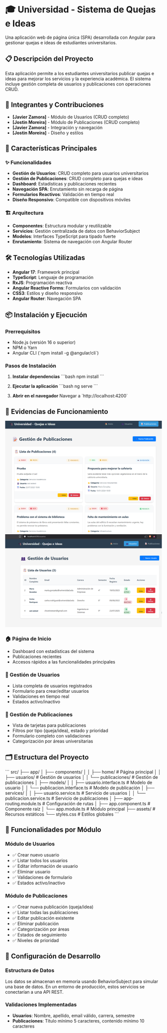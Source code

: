 # 🎓 Universidad - Sistema de Quejas e Ideas

Una aplicación web de página única (SPA) desarrollada con Angular para gestionar quejas e ideas de estudiantes universitarios.

## 📋 Descripción del Proyecto

Esta aplicación permite a los estudiantes universitarios publicar quejas e ideas para mejorar los servicios y la experiencia académica. El sistema incluye gestión completa de usuarios y publicaciones con operaciones CRUD.

## 👥 Integrantes y Contribuciones

- **[Javier Zamora]** - Módulo de Usuarios (CRUD completo)
- **[Jostin Moreira]** - Módulo de Publicaciones (CRUD completo)
- **[Javier Zamora]** - Integración y navegación
- **[Jostin Moreira]** - Diseño y estilos

## 🚀 Características Principales

### ✨ Funcionalidades
- **Gestión de Usuarios**: CRUD completo para usuarios universitarios
- **Gestión de Publicaciones**: CRUD completo para quejas e ideas
- **Dashboard**: Estadísticas y publicaciones recientes
- **Navegación SPA**: Enrutamiento sin recarga de página
- **Formularios Reactivos**: Validación en tiempo real
- **Diseño Responsivo**: Compatible con dispositivos móviles

### 🏗️ Arquitectura
- **Componentes**: Estructura modular y reutilizable
- **Servicios**: Gestión centralizada de datos con BehaviorSubject
- **Modelos**: Interfaces TypeScript para tipado fuerte
- **Enrutamiento**: Sistema de navegación con Angular Router

## 🛠️ Tecnologías Utilizadas

- **Angular 17**: Framework principal
- **TypeScript**: Lenguaje de programación
- **RxJS**: Programación reactiva
- **Angular Reactive Forms**: Formularios con validación
- **CSS3**: Estilos y diseño responsivo
- **Angular Router**: Navegación SPA

## 📦 Instalación y Ejecución

### Prerrequisitos
- Node.js (versión 16 o superior)
- NPM o Yarn
- Angular CLI (\`npm install -g @angular/cli\`)

### Pasos de Instalación

1. **Instalar dependencias**
   \`\`\`bash
   npm install
   \`\`\`

2. **Ejecutar la aplicación**
   \`\`\`bash
   ng serve
   \`\`\`

3. **Abrir en el navegador**
   Navegar a \`http://localhost:4200\`

## 📱 Evidencias de Funcionamiento
![Evidencia 1](./screemshots/evidencia1.png)
![Evidencia 2](./screemshots/evidencia2.png)


### 🏠 Página de Inicio
- Dashboard con estadísticas del sistema
- Publicaciones recientes
- Accesos rápidos a las funcionalidades principales

### 👥 Gestión de Usuarios
- Lista completa de usuarios registrados
- Formulario para crear/editar usuarios
- Validaciones en tiempo real
- Estados activo/inactivo

### 📝 Gestión de Publicaciones
- Vista de tarjetas para publicaciones
- Filtros por tipo (queja/idea), estado y prioridad
- Formulario completo con validaciones
- Categorización por áreas universitarias

## 🗂️ Estructura del Proyecto

\`\`\`
src/
├── app/
│   ├── components/
│   │   ├── home/                 # Página principal
│   │   ├── usuarios/             # Gestión de usuarios
│   │   └── publicaciones/        # Gestión de publicaciones
│   ├── models/
│   │   ├── usuario.interface.ts  # Modelo de usuario
│   │   └── publicacion.interface.ts # Modelo de publicación
│   ├── services/
│   │   ├── usuario.service.ts    # Servicio de usuarios
│   │   └── publicacion.service.ts # Servicio de publicaciones
│   ├── app-routing.module.ts     # Configuración de rutas
│   ├── app.component.ts          # Componente raíz
│   └── app.module.ts             # Módulo principal
├── assets/                       # Recursos estáticos
└── styles.css                    # Estilos globales
\`\`\`

## 🎯 Funcionalidades por Módulo

### Módulo de Usuarios
- ✅ Crear nuevo usuario
- ✅ Listar todos los usuarios
- ✅ Editar información de usuario
- ✅ Eliminar usuario
- ✅ Validaciones de formulario
- ✅ Estados activo/inactivo

### Módulo de Publicaciones
- ✅ Crear nueva publicación (queja/idea)
- ✅ Listar todas las publicaciones
- ✅ Editar publicación existente
- ✅ Eliminar publicación
- ✅ Categorización por áreas
- ✅ Estados de seguimiento
- ✅ Niveles de prioridad

## 🔧 Configuración de Desarrollo

### Estructura de Datos
Los datos se almacenan en memoria usando BehaviorSubject para simular una base de datos. En un entorno de producción, estos servicios se conectarían a una API REST.

### Validaciones Implementadas
- **Usuarios**: Nombre, apellido, email válido, carrera, semestre
- **Publicaciones**: Título mínimo 5 caracteres, contenido mínimo 10 caracteres


